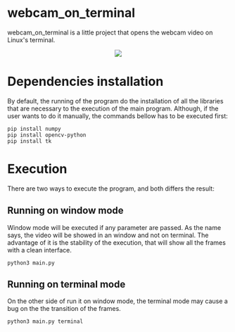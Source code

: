 # webcam_on_terminal
webcam_on_terminal is a little project that opens the webcam video on Linux's terminal. 

<p align="center">
  <img src="https://github.com/mathemaia/webcam_on_terminal/blob/main/data/demonstracao.gif">
</p>

# Dependencies installation
By default, the running of the program do the installation of all the libraries that are necessary to the execution of the main program. Although, if the user wants to do it manually, the commands bellow has to be executed first:

```
pip install numpy
pip install opencv-python
pip install tk
```

# Execution
There are two ways to execute the program, and both differs the result:

## Running on window mode
Window mode will be executed if any parameter are passed. As the name says, the video will be showed in an window and not on terminal. The advantage of it is the stability of the execution, that will show all the frames with a clean interface.
```
python3 main.py
```

## Running on terminal mode
On the other side of run it on window mode, the terminal mode may cause a bug on the the transition of the frames.
```
python3 main.py terminal
```
